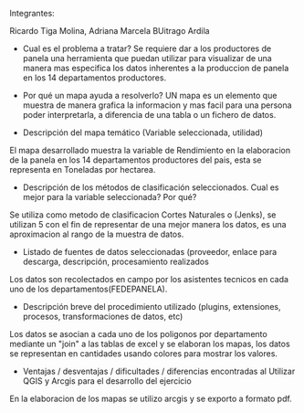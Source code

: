 Integrantes: 

Ricardo Tiga Molina, Adriana Marcela BUitrago Ardila 


- Cual es el problema a tratar?
Se requiere dar a los productores de panela una herramienta que puedan utilizar para visualizar de una manera mas especifica los datos inherentes a la produccion de panela en los 14 departamentos productores.

- Por qué un mapa ayuda a resolverlo?
UN mapa es un elemento que muestra de manera grafica la informacion y mas facil para una persona poder interpretarla, a diferencia de una tabla o un fichero de datos.


- Descripción del mapa temático (Variable seleccionada, utilidad)

El mapa desarrollado muestra la variable de Rendimiento en la elaboracion de la panela en los 14 departamentos productores del pais, esta se representa en Toneladas por hectarea.

- Descripción de los métodos de clasificación seleccionados. Cual es mejor para la variable seleccionada? Por qué?

Se utiliza como metodo de clasificacion Cortes Naturales o (Jenks), se utilizan 5 con el fin de representar de una mejor manera los datos, es una aproximacion al rango de la muestra de datos.


- Listado de fuentes de datos seleccionadas (proveedor, enlace para descarga, descripción, procesamiento realizados

Los datos son recolectados en campo por los asistentes tecnicos en cada uno de los departamentos(FEDEPANELA).

- Descripción breve del procedimiento utilizado (plugins, extensiones, procesos, transformaciones de datos, etc)

Los datos se asocian a cada uno de los poligonos por departamento mediante un "join" a las tablas de excel y se elaboran los mapas, los datos se representan en cantidades usando colores para mostrar los valores.

- Ventajas / desventajas / dificultades / diferencias encontradas al Utilizar QGIS y Arcgis para el desarrollo del ejercicio 

En la elaboracion de los mapas se utilizo arcgis y se exporto a formato pdf.
